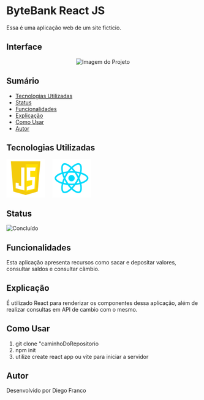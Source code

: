 # ByteBank React JS

Essa é uma aplicação web de um site ficticio.

## Interface

<div align="center">
  <img src="img/image.png" alt="Imagem do Projeto" width="100">
</div>

## Sumário

- [Tecnologias Utilizadas](#tecnologias-utilizadas)
- [Status](#status)
- [Funcionalidades](#funcionalidades)
- [Explicação](#explicação)
- [Como Usar](#como-usar)
- [Autor](#autor)

## Tecnologias Utilizadas

<div style="display: flex; flex-direction: row;">
  <div style="margin-right: 20px; display: flex; justify-content: flex-start;">
    <img src="img/js.png" alt="Logo Linguagem" width="100"/>
  </div>
  <div style="margin-right: 20px; display: flex; justify-content: flex-start;">
    <img src="img/react.png" alt="Logo Linguagem" width="100"/>
  </div>
</div>

## Status

![Concluído](http://img.shields.io/static/v1?label=STATUS&message=CONCLUIDO&color=GREEN&style=for-the-badge)


## Funcionalidades

Esta aplicação apresenta recursos como sacar e depositar valores, consultar saldos e consultar câmbio.

## Explicação

É utilizado React para renderizar os componentes dessa aplicação, além de realizar consultas em API de cambio com o mesmo.

## Como Usar

1. git clone "caminhoDoRepositorio
2. npm init
3. utilize create react app ou vite para iniciar a servidor

## Autor

Desenvolvido por Diego Franco
